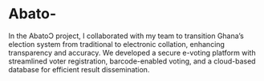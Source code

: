 # Abato-
In the AbatoƆ project, I collaborated with my team to transition Ghana’s election system from traditional to electronic collation, enhancing transparency and accuracy. We developed a secure e-voting platform with streamlined voter registration, barcode-enabled voting, and a cloud-based database for efficient result dissemination.
